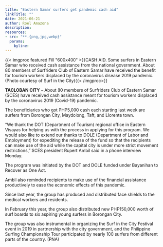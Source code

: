 ```yaml
---
title: "Eastern Samar surfers get pandemic cash aid"
linkTitle: ""
date: 2021-06-21
author: Roel Amazona
description:
resources:
- src: "**.{png,jpg,webp}"
  params:
    byline: 
---
```

{{< imgproc featured Fill "600x400" >}}CASH AID. Some surfers in Eastern Samar who received cash assistance from the national government. About 80 members of Surfriders Club of Eastern Samar have received the benefit for tourism workers displaced by the coronavirus disease 2019 pandemic. (Photo courtesy of Surf in the City){{< /imgproc>}}

**TACLOBAN CITY** –  About 80 members of Surfriders Club of Eastern Samar (SCES) have received cash assistance meant for tourism workers displaced by the coronavirus 2019 (Covid-19) pandemic.
 
The beneficiaries who got PHP5,000 cash each starting last week are surfers from Borongan City, Maydolong, Taft, and Llorente town.
 
“We thank the DOT (Department of Tourism) regional office in Eastern Visayas for helping us with the process in applying for this program. We would also like to extend our thanks to DOLE (Department of Labor and Employment) for expediting the release of the fund so that the recipients can make use of the aid while the capital city is under more strict movement restrictions,” SCES president Rupert Ambil said in a phone interview Monday.
 
The program was initiated by the DOT and DOLE funded under Bayanihan to Recover as One Act.
 
Ambil also reminded recipients to make use of the financial assistance productively to ease the economic effects of this pandemic.
 
Since last year, the group has produced and distributed face shields to the medical workers and residents.
 
In February this year, the group also distributed new PHP150,000 worth of surf boards to six aspiring young surfers in Borongan City.
 
The group was also instrumental in organizing the Surf in the City Festival event in 2019 in partnership with the city government, and the Philippine Surfing Championship Tour participated by nearly 100 surfers from different parts of the country. (PNA)